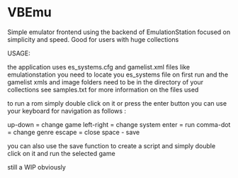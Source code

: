 # VBEmu
Simple emulator frontend using the backend of EmulationStation focused on simplicity and speed. Good for users with huge collections 

USAGE:

the application uses es_systems.cfg and gamelist.xml files like emulationstation
you need to locate you es_systems file on first run and the gamelist xmls and image folders need to be in the directory of your collections
see samples.txt for more information on the files used

to run a rom simply double click on it or press the enter button
you can use your keyboard for navigation as follows :

up-down = change game
left-right = change system
enter = run
comma-dot = change genre
escape = close
space - save


you can also use the save function to create a script and simply double click on it and run the selected game

still a WIP obviously


